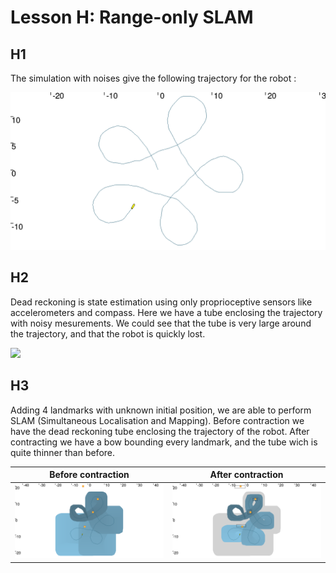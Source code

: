 # Lesson H: Range-only SLAM

## H1

The simulation with noises give the following trajectory for the robot :

![](./images/noisy_simulation.png)

## H2

Dead reckoning is state estimation using only proprioceptive sensors like accelerometers and compass. Here we have a tube enclosing the trajectory with noisy mesurements. We could see that the tube is very large around the trajectory, and that the robot is quickly lost.

![](./images/dead_reckoning.png)

## H3

Adding 4 landmarks with unknown initial position, we are able to perform SLAM (Simultaneous Localisation and Mapping). Before contraction we have the dead reckoning tube enclosing the trajectory of the robot. After contracting we have a bow bounding every landmark, and the tube wich is quite thinner than before.

| Before contraction | After contraction|
|:-:|:-:|
|![](./images/before_contract.png)|![](./images/slam.png)

